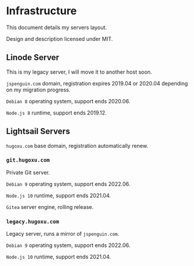 # Infrastructure

This document details my servers layout.

Design and description licensed under MIT.

## Linode Server

This is my legacy server, I will move it to another host soon.

`jspenguin.com` domain, registration expires 2019.04 or 2020.04 depending on my
migration progress.

`Debian 8` operating system, support ends 2020.06.

`Node.js 8` runtime, support ends 2019.12.

## Lightsail Servers

`hugoxu.com` base domain, registration automatically renew.

### `git.hugoxu.com`

Private Git server.

`Debian 9` operating system, support ends 2022.06.

`Node.js 10` runtime, support ends 2021.04.

`Gitea` server engine, rolling release.

### `legacy.hugoxu.com`

Legacy server, runs a mirror of `jspenguin.com`.

`Debian 9` operating system, support ends 2022.06.

`Node.js 10` runtime, support ends 2021.04.

